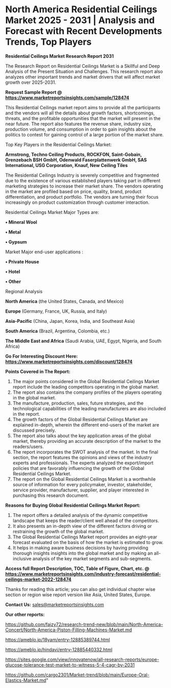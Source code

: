 # North America Residential Ceilings Market 2025 - 2031 | Analysis and Forecast with Recent Developments Trends, Top Players

<strong>Residential Ceilings Market Research Report 2031</strong>

The Research Report on Residential Ceilings Market is a Skillful and Deep Analysis of the Present Situation and Challenges. This research report also analyzes other important trends and market drivers that will affect market growth over 2025-2031.

<strong>Request Sample Report @ <a href=https://www.marketreportsinsights.com/sample/128474>https://www.marketreportsinsights.com/sample/128474</a></strong>

This Residential Ceilings market report aims to provide all the participants and the vendors will all the details about growth factors, shortcomings, threats, and the profitable opportunities that the market will present in the near future. The report also features the revenue share, industry size, production volume, and consumption in order to gain insights about the politics to contest for gaining control of a large portion of the market share.

Top Key Players in the Residential Ceilings Market:

<strong>Armstrong, Techno Ceiling Products, ROCKFON, Saint-Gobain, Grenzebach BSH GmbH, Odenwald Faserplattenwerk GmbH, SAS International, USG Corporation, Knauf, New Ceiling Tiles</strong>

The Residential Ceilings Industry is severely competitive and fragmented due to the existence of various established players taking part in different marketing strategies to increase their market share. The vendors operating in the market are profiled based on price, quality, brand, product differentiation, and product portfolio. The vendors are turning their focus increasingly on product customization through customer interaction.

Residential Ceilings Market Major Types are:

<strong>• Mineral Wool

• Metal

• Gypsum</strong>

Market Major end-user applications :

<strong>• Private House

• Hotel

• Other</strong>

Regional Analysis

</u><strong><b>North America</b></strong> (the United States, Canada, and Mexico)

<strong><b>Europe </b></strong>(Germany, France, UK, Russia, and Italy)

<strong><b>Asia-Pacific</b></strong> (China, Japan, Korea, India, and Southeast Asia)

<strong><b>South America</b></strong> (Brazil, Argentina, Colombia, etc.)

<strong><b>The Middle East and Africa</b></strong> (Saudi Arabia, UAE, Egypt, Nigeria, and South Africa)

<strong>Go For Interesting Discount Here: <a href=https://www.marketreportsinsights.com/discount/128474>https://www.marketreportsinsights.com/discount/128474</a></strong>

<strong>Points Covered in The Report:</strong>
<ol>
  <li>The major points considered in the Global Residential Ceilings Market report include the leading competitors operating in the global market.</li>
  <li>The report also contains the company profiles of the players operating in the global market.</li>
  <li>The manufacture, production, sales, future strategies, and the technological capabilities of the leading manufacturers are also included in the report.</li>
  <li>The growth factors of the Global Residential Ceilings Market are explained in-depth, wherein the different end-users of the market are discussed precisely.</li>
  <li>The report also talks about the key application areas of the global market, thereby providing an accurate description of the market to the readers/users.</li>
  <li>The report incorporates the SWOT analysis of the market. In the final section, the report features the opinions and views of the industry experts and professionals. The experts analyzed the export/import policies that are favorably influencing the growth of the Global Residential Ceilings Market.</li>
  <li>The report on the Global Residential Ceilings Market is a worthwhile source of information for every policymaker, investor, stakeholder, service provider, manufacturer, supplier, and player interested in purchasing this research document.</li>
</ol>
<strong>Reasons for Buying Global Residential Ceilings Market Report:</strong>

<ol>
  <li>The report offers a detailed analysis of the dynamic competitive landscape that keeps the reader/client well ahead of the competitors.</li>
  <li>It also presents an in-depth view of the different factors driving or restraining the growth of the global market.</li>
  <li>The Global Residential Ceilings Market report provides an eight-year forecast evaluated on the basis of how the market is estimated to grow.</li>
  <li>It helps in making aware business decisions by having providing thorough insights insights into the global market and by making an all-inclusive analysis of the key market segments and sub-segments.</li>
</ol>
<strong>Access full Report Description, TOC, Table of Figure, Chart, etc. @ <a href=https://www.marketreportsinsights.com/industry-forecast/residential-ceilings-market-2022-128474>https://www.marketreportsinsights.com/industry-forecast/residential-ceilings-market-2022-128474</a></strong>


Thanks for reading this article; you can also get individual chapter wise section or region wise report version like Asia, United States, Europe.

<strong>Contact Us:</strong>
sales@marketreportsinsights.com

<strong>Our other reports:</strong>

<a href=https://github.com/faizy72/research-trend-new/blob/main/North-America-Concert/North-America-Piston-Filling-Machines-Market.md>https://github.com/faizy72/research-trend-new/blob/main/North-America-Concert/North-America-Piston-Filling-Machines-Market.md</a>

<a href=https://ameblo.jp/18yam/entry-12885389744.html>https://ameblo.jp/18yam/entry-12885389744.html</a>

<a href=https://ameblo.jp/hindavi/entry-12885440332.html>https://ameblo.jp/hindavi/entry-12885440332.html</a>

<a href=https://sites.google.com/view/innovatenow/all-research-reports/europe-glucose-tolerance-test-market-to-witness-5-4-cagr-by-2031>https://sites.google.com/view/innovatenow/all-research-reports/europe-glucose-tolerance-test-market-to-witness-5-4-cagr-by-2031</a>

<a href=https://github.com/cargo2301/Market-trend/blob/main/Europe-Oral-Elastics-Market.md>https://github.com/cargo2301/Market-trend/blob/main/Europe-Oral-Elastics-Market.md</a>"
